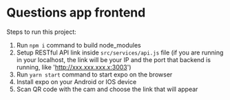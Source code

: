 # Questions app frontend

Steps to run this project:

1. Run `npm i` command to build node_modules
2. Setup RESTful API link inside `src/services/api.js` file (if you are running in your localhost, the link will be your IP and the port that backend is running, like 'http://xxx.xxx.xxx.x:3003')
3. Run `yarn start` command to start expo on the browser
4. Install expo on your Android or IOS device
5. Scan QR code with the cam and choose the link that will appear

